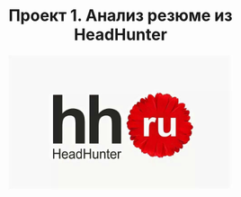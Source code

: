# <center> Проект 1. Анализ резюме из HeadHunter
<center> <img src = https://raw.githubusercontent.com/AndreyRysistov/DatasetsForPandas/main/hh%20label.jpg alt="drawing" style="width:400px;">